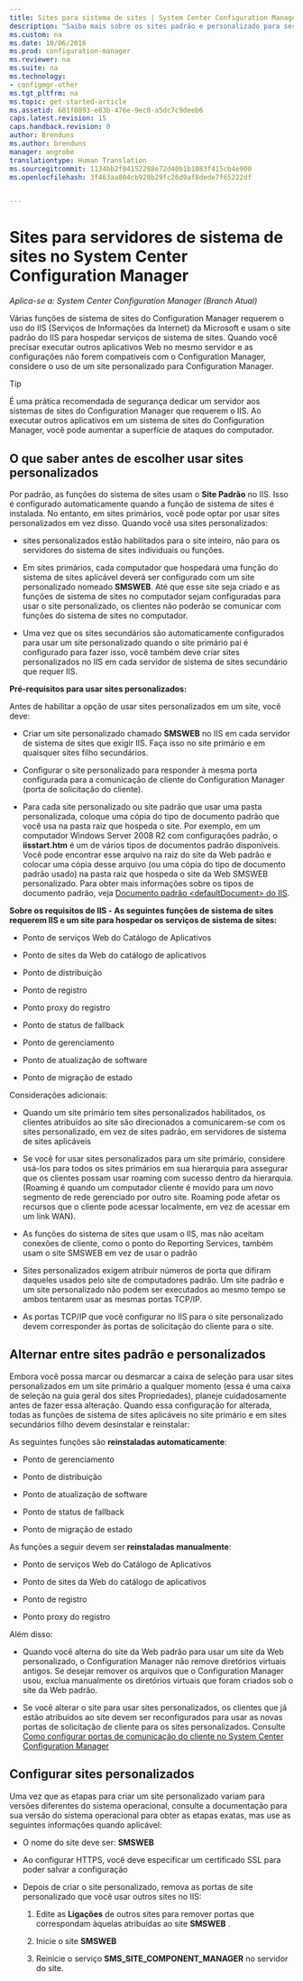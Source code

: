 ```yaml
---
title: Sites para sistema de sites | System Center Configuration Manager
description: "Saiba mais sobre os sites padrão e personalizado para servidores do sistema de sites no System Center Configuration Manager."
ms.custom: na
ms.date: 10/06/2016
ms.prod: configuration-manager
ms.reviewer: na
ms.suite: na
ms.technology:
- configmgr-other
ms.tgt_pltfrm: na
ms.topic: get-started-article
ms.assetid: 681f0893-e83b-476e-9ec0-a5dc7c9deeb6
caps.latest.revision: 15
caps.handback.revision: 0
author: Brenduns
ms.author: brenduns
manager: angrobe
translationtype: Human Translation
ms.sourcegitcommit: 1134bb2f04152288e72d40b1b1083f415cb4e900
ms.openlocfilehash: 3f463aa804cb928b29fc26d9af8dede7f65222df


---
```

# <a name="websites-for-site-system-servers-in-system-center-configuration-manager"></a>Sites para servidores de sistema de sites no System Center Configuration Manager

*Aplica-se a: System Center Configuration Manager (Branch Atual)*

Várias funções de sistema de sites do Configuration Manager requerem o uso do IIS (Serviços de Informações da Internet) da Microsoft e usam o site padrão do IIS para hospedar serviços de sistema de sites. Quando você precisar executar outros aplicativos Web no mesmo servidor e as configurações não forem compatíveis com o Configuration Manager, considere o uso de um site personalizado para Configuration Manager.  

> [!TIP]  
>  É uma prática recomendada de segurança dedicar um servidor aos sistemas de sites do Configuration Manager que requerem o IIS. Ao executar outros aplicativos em um sistema de sites do Configuration Manager, você pode aumentar a superfície de ataques do computador.  




##  <a name="a-namebkmkwhat2knowa-what-to-know-before-choosing-to-use-custom-websites"></a><a name="BKMK_What2Know"></a> O que saber antes de escolher usar sites personalizados  
 Por padrão, as funções do sistema de sites usam o **Site Padrão** no IIS. Isso é configurado automaticamente quando a função de sistema de sites é instalada. No entanto, em sites primários, você pode optar por usar sites personalizados em vez disso. Quando você usa sites personalizados:  

-   sites personalizados estão habilitados para o site inteiro, não para os servidores do sistema de sites individuais ou funções.  

-   Em sites primários, cada computador que hospedará uma função do sistema de sites aplicável deverá ser configurado com um site personalizado nomeado **SMSWEB**. Até que esse site seja criado e as funções de sistema de sites no computador sejam configuradas para usar o site personalizado, os clientes não poderão se comunicar com funções do sistema de sites no computador.  

-   Uma vez que os sites secundários são automaticamente configurados para usar um site personalizado quando o site primário pai é configurado para fazer isso, você também deve criar sites personalizados no IIS em cada servidor de sistema de sites secundário que requer IIS.  


  **Pré-requisitos para usar sites personalizados:**  

 Antes de habilitar a opção de usar sites personalizados em um site, você deve:  

-   Criar um site personalizado chamado **SMSWEB** no IIS em cada servidor de sistema de sites que exigir IIS. Faça isso no site primário e em quaisquer sites filho secundários.  

-   Configurar o site personalizado para responder à mesma porta configurada para a comunicação de cliente do Configuration Manager (porta de solicitação do cliente).  

-   Para cada site personalizado ou site padrão que usar uma pasta personalizada, coloque uma cópia do tipo de documento padrão que você usa na pasta raiz que hospeda o site. Por exemplo, em um computador Windows Server 2008 R2 com configurações padrão, o **iisstart.htm** é um de vários tipos de documentos padrão disponíveis. Você pode encontrar esse arquivo na raiz do site da Web padrão e colocar uma cópia desse arquivo (ou uma cópia do tipo de documento padrão usado) na pasta raiz que hospeda o site da Web SMSWEB personalizado. Para obter mais informações sobre os tipos de documento padrão, veja [Documento padrão &lt;defaultDocument\> do IIS](http://www.iis.net/configreference/system.webserver/defaultdocument).  

**Sobre os requisitos de IIS ‑**
**As seguintes funções de sistema de sites requerem IIS e um site para hospedar os serviços de sistema de sites:**  

-   Ponto de serviços Web do Catálogo de Aplicativos  

-   Ponto de sites da Web do catálogo de aplicativos  

-   Ponto de distribuição  

-   Ponto de registro  

-   Ponto proxy do registro  

-   Ponto de status de fallback  

-   Ponto de gerenciamento  

-   Ponto de atualização de software  

-   Ponto de migração de estado  

Considerações adicionais:  

-   Quando um site primário tem sites personalizados habilitados, os clientes atribuídos ao site são direcionados a comunicarem-se com os sites personalizado, em vez de sites padrão, em servidores de sistema de sites aplicáveis  

-   Se você for usar sites personalizados para um site primário, considere usá-los para todos os sites primários em sua hierarquia para assegurar que os clientes possam usar roaming com sucesso dentro da hierarquia. (Roaming é quando um computador cliente é movido para um novo segmento de rede gerenciado por outro site. Roaming pode afetar os recursos que o cliente pode acessar localmente, em vez de acessar em um link WAN).  

-   As funções do sistema de sites que usam o IIS, mas não aceitam conexões de cliente, como o ponto do Reporting Services, também usam o site SMSWEB em vez de usar o padrão  

-   Sites personalizados exigem atribuir números de porta que difiram daqueles usados pelo site de computadores padrão. Um site padrão e um site personalizado não podem ser executados ao mesmo tempo se ambos tentarem usar as mesmas portas TCP/IP.  

-   As portas TCP/IP que você configurar no IIS para o site personalizado devem corresponder às portas de solicitação do cliente para o site.  

## <a name="switching-between-default-and-custom-websites"></a>Alternar entre sites padrão e personalizados  
Embora você possa marcar ou desmarcar a caixa de seleção para usar sites personalizados em um site primário a qualquer momento (essa é uma caixa de seleção na guia geral dos sites Propriedades), planeje cuidadosamente antes de fazer essa alteração. Quando essa configuração for alterada, todas as funções de sistema de sites aplicáveis no site primário e em sites secundários filho devem desinstalar e reinstalar:  

As seguintes funções são **reinstaladas automaticamente**:  

-   Ponto de gerenciamento  

-   Ponto de distribuição  

-   Ponto de atualização de software  

-   Ponto de status de fallback  

-   Ponto de migração de estado  

As funções a seguir devem ser **reinstaladas manualmente**:  

-   Ponto de serviços Web do Catálogo de Aplicativos  

-   Ponto de sites da Web do catálogo de aplicativos  

-   Ponto de registro  

-   Ponto proxy do registro  

Além disso:  

-   Quando você alterna do site da Web padrão para usar um site da Web personalizado, o Configuration Manager não remove diretórios virtuais antigos. Se desejar remover os arquivos que o Configuration Manager usou, exclua manualmente os diretórios virtuais que foram criados sob o site da Web padrão.  

-   Se você alterar o site para usar sites personalizados, os clientes que já estão atribuídos ao site devem ser reconfigurados para usar as novas portas de solicitação de cliente para os sites personalizados. Consulte [Como configurar portas de comunicação do cliente no System Center Configuration Manager](../../../core/clients/deploy/configure-client-communication-ports.md)  

## <a name="configure-custom-websites"></a>Configurar sites personalizados  
Uma vez que as etapas para criar um site personalizado variam para versões diferentes do sistema operacional, consulte a documentação para sua versão do sistema operacional para obter as etapas exatas, mas use as seguintes informações quando aplicável:  

-   O nome do site deve ser: **SMSWEB**  

-   Ao configurar HTTPS, você deve especificar um certificado SSL para poder salvar a configuração  

-   Depois de criar o site personalizado, remova as portas de site personalizado que você usar outros sites no IIS:  

    1.  Edite as **Ligações** de outros sites para remover portas que correspondam àquelas atribuídas ao site **SMSWEB** .  

    2.  Inicie o site **SMSWEB**  

    3.  Reinicie o serviço **SMS_SITE_COMPONENT_MANAGER** no servidor do site.  



<!--HONumber=Nov16_HO1-->


